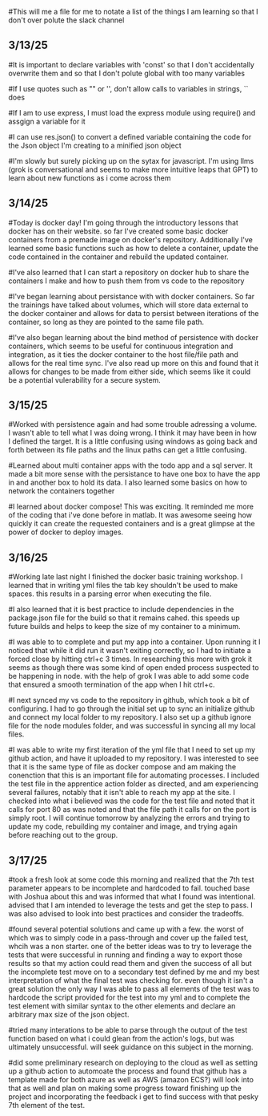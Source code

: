 #This will me a file for me to notate a  list of the things I am learning so that I don't over polute the slack channel

## 3/13/25

#It is important to declare variables with 'const' so that I don't accidentally overwrite them and so that I don't polute global with too many variables

#If I use quotes such as "" or '', don't allow calls to variables in strings, `` does

#If I am to use express, I must load the express module using require() and assgign a variable for it

#I can use res.json() to convert a defined variable containing the code for the Json object I'm creating to a minified json object

#I'm slowly but surely picking up on the sytax for javascript. I'm using llms (grok is conversational and seems to make more intuitive leaps that GPT) to learn about new functions as i come across them


## 3/14/25

#Today is docker day! I'm going through the introductory lessons that docker has on their website. so far I've created some basic docker containers from a premade image on docker's repository. Additionally I've learned  some basic functions such as how to delete a container, update the code contained in the container and rebuild the updated container.

#I've also learned that I can start a repository on docker hub to share the containers I make and how to push them from vs code to the repository

#I've began learning about persistance with with docker containers. So far the trainings have talked about volumes, which will store data external to the docker container and allows for data to persist between iterations of the container, so long as they are pointed to the same file path.

#I've also began learning about the bind method of persistence with docker containers, which seems to be useful for continuous integration and integration, as it ties the docker container to the host file/file path and allows for the real time sync. I've also read up more on this and found that it allows for changes to be made from either side, which seems like it could be a potential vulerability for a secure system.

## 3/15/25

#Worked with persistence again and had some trouble adressing a volume. I wasn't able to tell what I was doing wrong. I think it may have been in how I defined the target. It is a little confusing using windows as going back and forth between its file paths and the linux paths can get a little confusing.

#Learned about multi container apps with the todo app and a sql server. It made a bit more sense with the persistance to have one box to have the app in and another box to hold its data. I also learned some basics on how to network the containers together

#I learned about docker compose! This was exciting. It reminded me more of the coding that i've done before in matlab. It was awesome seeing how quickly it can create the requested containers and is a great glimpse at the power of docker to deploy images.

## 3/16/25
#Working late last night I finished the docker basic training workshop. I learned that in writing yml files the tab key shouldn't be used to make spaces. this results in a parsing error when executing the file. 

#I also learned that it is best practice to include dependencies in the package.json file for the build so that it remains cahed. this speeds up future builds and helps to keep the size of my container to a minimum. 

#I was able to to complete and put my app into a container. Upon running it I noticed that while it did run it wasn't exiting correctly, so I had to initiate a forced close by hitting ctrl+c 3 times. In researching this more with grok it seems as though there was some kind of open ended process suspected to be happening in node. with the help of grok I was able to add some code that ensured a smooth termination of the app when I hit ctrl+c.

#I next synced my vs code to the repository in github, which took a bit of configuring. I had to go through the initial set up to sync an initialize github and connect my local folder to my repository. I also set up a github ignore file for the node modules folder, and was successful in syncing all my local files. 

 #I was able to write my first iteration of the yml file that I need to set up my github action, and have it uploaded to my repository. I was interested to see that it is the same type of file as docker compose and am making the conenction that this is an important file for automating processes. I included the test file in the apprentice action folder as directed, and am experiencing several failures, notably that it isn't able to reach my app at the site. I checked into what i believed was the code for the test file and noted that it calls for port 80 as was noted and that the file path it calls for on the port is simply root. I will continue tomorrow by analyzing the errors and trying to update my code, rebuilding my container and image, and trying again before reaching out to the group.

## 3/17/25
#took a fresh look at some code this morning and realized that the 7th test parameter appears to be incomplete and hardcoded to fail. touched base with Joshua about this and was informed that what I found was intentional. advised that I am intended to leverage the tests and get the step to pass. I was also advised to look into best practices and consider the tradeoffs. 

#found several potential solutions and came up with a few. the worst of which was to simply code in a pass-through and cover up the failed test, whcih was a non starter. one of the better ideas was to try to leverage the tests that were successful in running and finding a way to export those results so that my action could read them and given the success of all but the incomplete test move on to a secondary test defined by me and my best interpretation of what the final test was checking for. even though it isn't a great solution the only way I was able to pass all elements of the test was to hardcode the script provided for the test into my yml and to complete the test element with similar syntax to the other elements and declare an arbitrary max size of the json object. 

#tried many interations to be able to parse through the output of the test function based on what i could glean from the action's logs, but was ultimately unsuccessful. will seek guidance on this subject in the morning. 

#did some preliminary research on deploying to the cloud as well as setting up a github action to automoate the process and found that github has a template made for both azure as well as AWS (amazon ECS?) will look into that as well and plan on making some progress toward finishing up the project and incorporating the feedback i get to find success with that pesky 7th element of the test.
